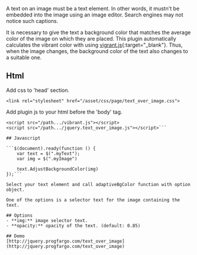 A text on an image must be a text element. In other words, it mustn't be embedded into the image using an image editor. Search engines may not notice such captions.

It is necessary to give the text a background color that matches the average color of the image on which they are placed. This plugin automatically calculates the vibrant color with using [vigrant.js](https://jariz.github.io/vibrant.js/){:target="_blank"}.
Thus, when the image changes, the background color of the text also changes to a suitable one.

## Html

Add css to 'head' section.

```<link rel="stylesheet" href="/asset/css/page/text_over_image.css">```

Add plugin js to your html before the 'body' tag.

```<script src="/path.../jquery.js"></script>
<script src="/path.../vibrant.js"></script>
<script src="/path.../jquery.text_over_image.js"></script>```

## Javascript

```$(document).ready(function () {
	var text = $(".myText");
	var img = $(".myImage")
	
	text.AdjustBackgroundColor(img)
});```

Select your text element and call adaptiveBgColor function with option object.

One of the options is a selector text for the image containing the text.

## Options
- **img:** image selector text.
- **opacity:** opacity of the text. (default: 0.85)

## Demo
[http://jquery.progfargo.com/text_over_image](http://jquery.progfargo.com/text_over_image)